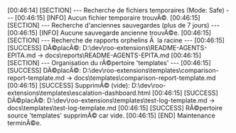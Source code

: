 ﻿[00:46:14] [SECTION] --- Recherche de fichiers temporaires (Mode: Safe) ---
[00:46:15] [INFO] Aucun fichier temporaire trouvÃ©.
[00:46:15] [SECTION] --- Recherche d'anciennes sauvegardes (plus de 7 jours) ---
[00:46:15] [INFO] Aucune sauvegarde ancienne trouvÃ©e.
[00:46:15] [SECTION] --- Recherche de rapports orphelins Ã  la racine ---
[00:46:15] [SUCCESS] DÃ©placÃ©: D:\dev\roo-extensions\README-AGENTS-EPITA.md -> docs\reports\README-AGENTS-EPITA.md
[00:46:15] [SECTION] --- Organisation du rÃ©pertoire 'templates' ---
[00:46:15] [SUCCESS] DÃ©placÃ©: D:\dev\roo-extensions\templates\comparison-report-template.md -> docs\templates\comparison-report-template.md
[00:46:15] [SUCCESS] SupprimÃ© (vide): D:\dev\roo-extensions\templates\escalation-dashboard.html
[00:46:15] [SUCCESS] DÃ©placÃ©: D:\dev\roo-extensions\templates\test-log-template.md -> docs\templates\test-log-template.md
[00:46:15] [SUCCESS] RÃ©pertoire source 'templates' supprimÃ© car vide.
[00:46:15] [END] Maintenance terminÃ©e.
